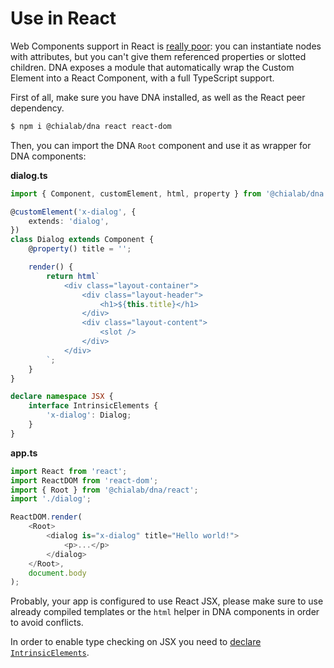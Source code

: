 # Use in React

Web Components support in React is [really poor](https://it.reactjs.org/docs/web-components.html): you can instantiate nodes with attributes, but you can't give them referenced properties or slotted children. DNA exposes a module that automatically wrap the Custom Element into a React Component, with a full TypeScript support.

First of all, make sure you have DNA installed, as well as the React peer dependency.

```sh
$ npm i @chialab/dna react react-dom
```

Then, you can import the DNA `Root` component and use it as wrapper for DNA components:

**dialog.ts**
```ts
import { Component, customElement, html, property } from '@chialab/dna';

@customElement('x-dialog', {
    extends: 'dialog',
})
class Dialog extends Component {
    @property() title = '';

    render() {
        return html`
            <div class="layout-container">
                <div class="layout-header">
                    <h1>${this.title}</h1>
                </div>
                <div class="layout-content">
                    <slot />
                </div>
            </div>
        `;
    }
}

declare namespace JSX {
    interface IntrinsicElements {
        'x-dialog': Dialog;
    }
}
```

**app.ts**
```ts
import React from 'react';
import ReactDOM from 'react-dom';
import { Root } from '@chialab/dna/react';
import './dialog';

ReactDOM.render(
    <Root>
        <dialog is="x-dialog" title="Hello world!">
            <p>...</p>
        </dialog>
    </Root>,
    document.body
);
```

<aside class="note">

Probably, your app is configured to use React JSX, please make sure to use already compiled templates or the `html` helper in DNA components in order to avoid conflicts.

</aside>


<aside class="note">

In order to enable type checking on JSX you need to [declare `IntrinsicElements`](./Tools#typescript-jsx-intrinsicelements).

</aside>

